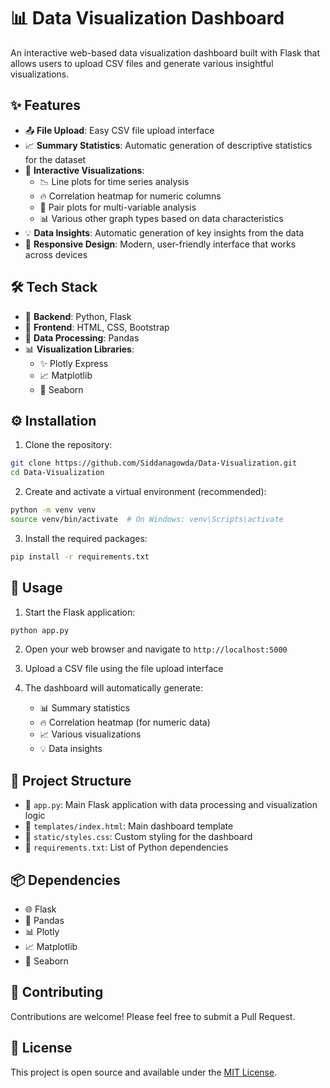 # 📊 Data Visualization Dashboard

An interactive web-based data visualization dashboard built with Flask that allows users to upload CSV files and generate various insightful visualizations.

## ✨ Features

- 📤 **File Upload**: Easy CSV file upload interface
- 📈 **Summary Statistics**: Automatic generation of descriptive statistics for the dataset
- 🎯 **Interactive Visualizations**:
  - 📉 Line plots for time series analysis
  - 🔥 Correlation heatmap for numeric columns
  - 🎨 Pair plots for multi-variable analysis
  - 📊 Various other graph types based on data characteristics
- 💡 **Data Insights**: Automatic generation of key insights from the data
- 🎨 **Responsive Design**: Modern, user-friendly interface that works across devices

## 🛠️ Tech Stack

- 🐍 **Backend**: Python, Flask
- 🎨 **Frontend**: HTML, CSS, Bootstrap
- 🔢 **Data Processing**: Pandas
- 📊 **Visualization Libraries**:
  - ✨ Plotly Express
  - 📈 Matplotlib
  - 🎨 Seaborn

## ⚙️ Installation

1. Clone the repository:
```bash
git clone https://github.com/Siddanagowda/Data-Visualization.git
cd Data-Visualization
```

2. Create and activate a virtual environment (recommended):
```bash
python -m venv venv
source venv/bin/activate  # On Windows: venv\Scripts\activate
```

3. Install the required packages:
```bash
pip install -r requirements.txt
```

## 🚀 Usage

1. Start the Flask application:
```bash
python app.py
```

2. Open your web browser and navigate to `http://localhost:5000`

3. Upload a CSV file using the file upload interface

4. The dashboard will automatically generate:
   - 📊 Summary statistics
   - 🔥 Correlation heatmap (for numeric data)
   - 📈 Various visualizations
   - 💡 Data insights

## 📁 Project Structure

- 🐍 `app.py`: Main Flask application with data processing and visualization logic
- 🎨 `templates/index.html`: Main dashboard template
- 🎯 `static/styles.css`: Custom styling for the dashboard
- 📝 `requirements.txt`: List of Python dependencies

## 📦 Dependencies

- 🌐 Flask
- 🐼 Pandas
- 📊 Plotly
- 📈 Matplotlib
- 🎨 Seaborn

## 🤝 Contributing

Contributions are welcome! Please feel free to submit a Pull Request.

## 📄 License

This project is open source and available under the [MIT License](LICENSE).
